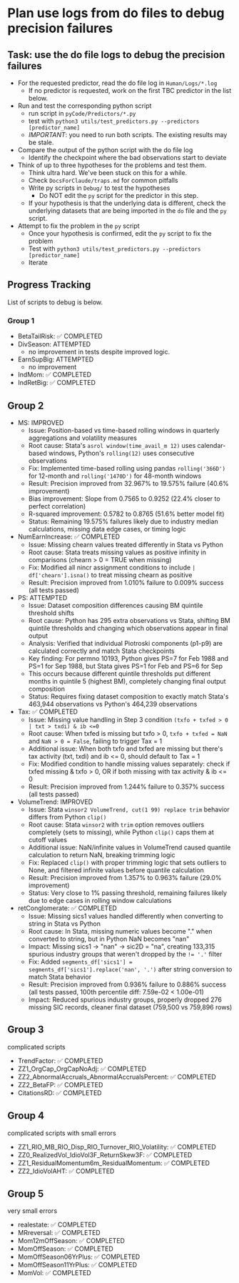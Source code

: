 # Plan use logs from do files to debug precision failures

## Task: use the do file logs to debug the precision failures

- For the requested predictor, read the do file log in `Human/Logs/*.log`
    - If no predictor is requested, work on the first TBC predictor in the list below.
- Run and test the corresponding python script 
    - run script in `pyCode/Predictors/*.py`
    - test with `python3 utils/test_predictors.py --predictors [predictor_name]`
    - *IMPORTANT*: you need to run both scripts. The existing results may be stale.
- Compare the output of the python script with the do file log
    - Identify the checkpoint where the bad observations start to deviate
- Think of up to three hypotheses for the problems and test them. 
    - Think ultra hard. We've been stuck on this for a while.
    - Check `DocsForClaude/traps.md` for common pitfalls 
    - Write py scripts in `Debug/` to test the hypotheses
      - Do NOT edit the `py` script for the predictor in this step.
    - If your hypothesis is that the underlying data is different, check the underlying datasets that are being imported in the `do` file and the `py` script.
- Attempt to fix the problem in the `py` script
    - Once your hypothesis is confirmed, edit the `py` script to fix the problem
    - Test with `python3 utils/test_predictors.py --predictors [predictor_name]`
    - Iterate

## Progress Tracking

List of scripts to debug is below.

### Group 1

- BetaTailRisk: ✅ COMPLETED
- DivSeason: ATTEMPTED
  - no improvement in tests despite improved logic.
- EarnSupBig: ATTEMPTED
  - no improvement
- IndMom: ✅ COMPLETED
- IndRetBig: ✅ COMPLETED

## Group 2

- MS: IMPROVED
  - Issue: Position-based vs time-based rolling windows in quarterly aggregations and volatility measures
  - Root cause: Stata's `asrol window(time_avail_m 12)` uses calendar-based windows, Python's `rolling(12)` uses consecutive observations
  - Fix: Implemented time-based rolling using pandas `rolling('366D')` for 12-month and `rolling('1470D')` for 48-month windows
  - Result: Precision improved from 32.967% to 19.575% failure (40.6% improvement)
  - Bias improvement: Slope from 0.7565 to 0.9252 (22.4% closer to perfect correlation)
  - R-squared improvement: 0.5782 to 0.8765 (51.6% better model fit)
  - Status: Remaining 19.575% failures likely due to industry median calculations, missing data edge cases, or timing logic
- NumEarnIncrease: ✅ COMPLETED
  - Issue: Missing chearn values treated differently in Stata vs Python
  - Root cause: Stata treats missing values as positive infinity in comparisons (chearn > 0 = TRUE when missing)
  - Fix: Modified all nincr assignment conditions to include `| df['chearn'].isna()` to treat missing chearn as positive
  - Result: Precision improved from 1.010% failure to 0.009% success (all tests passed)
- PS: ATTEMPTED
  - Issue: Dataset composition differences causing BM quintile threshold shifts
  - Root cause: Python has 295 extra observations vs Stata, shifting BM quintile thresholds and changing which observations appear in final output
  - Analysis: Verified that individual Piotroski components (p1-p9) are calculated correctly and match Stata checkpoints
  - Key finding: For permno 10193, Python gives PS=7 for Feb 1988 and PS=1 for Sep 1988, but Stata gives PS=1 for Feb and PS=6 for Sep
  - This occurs because different quintile thresholds put different months in quintile 5 (highest BM), completely changing final output composition
  - Status: Requires fixing dataset composition to exactly match Stata's 463,944 observations vs Python's 464,239 observations
- Tax: ✅ COMPLETED
  - Issue: Missing value handling in Step 3 condition `(txfo + txfed > 0 | txt > txdi) & ib <=0`
  - Root cause: When txfed is missing but txfo > 0, `txfo + txfed = NaN` and `NaN > 0 = False`, failing to trigger Tax = 1
  - Additional issue: When both txfo and txfed are missing but there's tax activity (txt, txdi) and ib <= 0, should default to Tax = 1
  - Fix: Modified condition to handle missing values separately: check if txfed missing & txfo > 0, OR if both missing with tax activity & ib <= 0
  - Result: Precision improved from 1.244% failure to 0.357% success (all tests passed)
- VolumeTrend: IMPROVED
  - Issue: Stata `winsor2 VolumeTrend, cut(1 99) replace trim` behavior differs from Python `clip()`
  - Root cause: Stata `winsor2` with `trim` option removes outliers completely (sets to missing), while Python `clip()` caps them at cutoff values
  - Additional issue: NaN/infinite values in VolumeTrend caused quantile calculation to return NaN, breaking trimming logic
  - Fix: Replaced `clip()` with proper trimming logic that sets outliers to None, and filtered infinite values before quantile calculation
  - Result: Precision improved from 1.357% to 0.963% failure (29.0% improvement)
  - Status: Very close to 1% passing threshold, remaining failures likely due to edge cases in rolling window calculations
- retConglomerate: ✅ COMPLETED
  - Issue: Missing sics1 values handled differently when converting to string in Stata vs Python
  - Root cause: In Stata, missing numeric values become "." when converted to string, but in Python NaN becomes "nan"
  - Impact: Missing sics1 → "nan" → sic2D = "na", creating 133,315 spurious industry groups that weren't dropped by the `!= '.'` filter
  - Fix: Added `segments_df['sics1'] = segments_df['sics1'].replace('nan', '.')` after string conversion to match Stata behavior
  - Result: Precision improved from 0.936% failure to 0.886% success (all tests passed, 100th percentile diff: 7.59e-02 < 1.00e-01)
  - Impact: Reduced spurious industry groups, properly dropped 276 missing SIC records, cleaner final dataset (759,500 vs 759,896 rows)

## Group 3

complicated scripts

- TrendFactor: ✅ COMPLETED
- ZZ1_OrgCap_OrgCapNoAdj: ✅ COMPLETED
- ZZ2_AbnormalAccruals_AbnormalAccrualsPercent: ✅ COMPLETED
- ZZ2_BetaFP: ✅ COMPLETED
- CitationsRD: ✅ COMPLETED

## Group 4

complicated scripts with small errors

- ZZ1_RIO_MB_RIO_Disp_RIO_Turnover_RIO_Volatility: ✅ COMPLETED
- ZZ0_RealizedVol_IdioVol3F_ReturnSkew3F: ✅ COMPLETED
- ZZ1_ResidualMomentum6m_ResidualMomentum: ✅ COMPLETED
- ZZ2_IdioVolAHT: ✅ COMPLETED


## Group 5

very small errors

- realestate: ✅ COMPLETED
- MRreversal: ✅ COMPLETED
- Mom12mOffSeason: ✅ COMPLETED
- MomOffSeason: ✅ COMPLETED
- MomOffSeason06YrPlus: ✅ COMPLETED
- MomOffSeason11YrPlus: ✅ COMPLETED
- MomVol: ✅ COMPLETED
